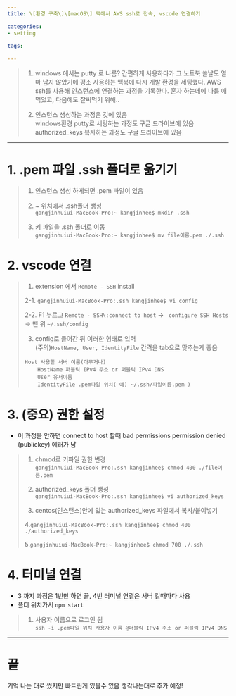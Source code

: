 ```yaml
---
title: \[환경 구축\]\[macOS\] 맥에서 AWS ssh로 접속, vscode 연결하기

categories:
- setting

tags:
  
---
```


> 1. windows 에서는 putty 로 나름? 간편하게 사용하다가 그 노트북 쓸날도 얼마 남지 않았기에 평소 사용하는 맥북에 다시 개발 환경을 세팅했다.
> AWS ssh를 사용해 인스턴스에 연결하는 과정을 기록한다. 혼자 하는데에 나름 애먹었고, 다음에도 잘써먹기 위해..
>
> 2. 인스턴스 생성하는 과정은 깃에 있음   
> windows환경 putty로 세팅하는 과정도 구글 드라이브에 있음    
> authorized_keys 복사하는 과정도 구글 드라이브에 있음


- - -   

# 1. .pem 파일 .ssh 폴더로 옮기기

> 1. 인스턴스 생성 하게되면 .pem 파일이 있음
>
> 2. ~ 위치에서 .ssh폴더 생성   
> ```gangjinhuiui-MacBook-Pro:~ kangjinhee$ mkdir .ssh```
>
> 3. 키 파일을 .ssh 폴더로 이동   
> ```gangjinhuiui-MacBook-Pro:~ kangjinhee$ mv file이름.pem ./.ssh```





# 2. vscode 연결

> 1. extension 에서 ```Remote - SSH``` install
>
> 2-1. ```gangjinhuiui-MacBook-Pro:.ssh kangjinhee$ vi config```
> 
> 2-2. F1 누르고
> ```Remote - SSH\:connect to host``` -> ``` configure SSH Hosts```
> -> 맨 위 ```~/.ssh/config``` 
> 
> 3. config로 들어간 뒤 이러한 형태로 입력   
> (주의)```HostName, User, IdentityFile``` 간격을 tab으로 맞추는게 좋음
> ```
> Host 사용할 서버 이름(아무거나)
>     HostName 퍼블릭 IPv4 주소 or 퍼블릭 IPv4 DNS
>     User 유저이름
>     IdentityFile .pem파일 위치( 예) ~/.ssh/파일이름.pem )
> ```




# 3. (중요) 권한 설정
- 이 과정을 안하면 connect to host 할때 bad permissions permission denied (publickey) 에러가 남

> 1.  chmod로 키파일 권한 변경   
> ```gangjinhuiui-MacBook-Pro:.ssh kangjinhee$ chmod 400 ./file이름.pem ```
> 
> 2. authorized_keys 폴더 생성   
> ```gangjinhuiui-MacBook-Pro:.ssh kangjinhee$ vi authorized_keys```
> 
> 3. centos(인스턴스)안에 있는 authorized_keys 파일에서 복사/붙여넣기   
> 
> 4.```gangjinhuiui-MacBook-Pro:.ssh kangjinhee$ chmod 400 ./authorized_keys```   
> 
> 5.```gangjinhuiui-MacBook-Pro:~ kangjinhee$ chmod 700 ./.ssh```   




# 4. 터미널 연결
- 3 까지 과정은 1번만 하면 끝, 4번 터미널 연결은 서버 킬때마다 사용   
- 폴더 위치가서 ```npm start```

> 1. 사용자 이름으로 로그인 됨   
> ```ssh -i .pem파일 위치 사용자 이름 @퍼블릭 IPv4 주소 or 퍼블릭 IPv4 DNS```



- - - 

# 끝
기억 나는 대로 썼지만 빠트린게 있을수 있음 생각나는대로 추가 예정!

